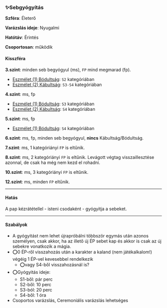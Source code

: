 ### ✨Sebgyógyítás

**Szféra**: Életerő

**Varázslás ideje**: Nyugalmi

**Hatótáv**: Érintés

**Csoportosan**: működik 

#### Kisszféra

**3.szint**: minden seb begyógyul (ms), `FP` mind megmarad (fp).
- [Eszmélet (1) Bódultság](../082_statuszok.md#%EF%B8%8F-eszm%C3%A9let-1-b%C3%B3dults%C3%A1g): `S2` kategóriában
- [Eszmélet (2) Kábultság](../082_statuszok.md#%EF%B8%8F-eszm%C3%A9let-2-k%C3%A1bults%C3%A1g): `S3-S4` kategóriában

**4.szint**: ms, fp
- [Eszmélet (1) Bódultság](../082_statuszok.md#%EF%B8%8F-eszm%C3%A9let-1-b%C3%B3dults%C3%A1g): `S3` kategóriában
- [Eszmélet (2) Kábultság](../082_statuszok.md#%EF%B8%8F-eszm%C3%A9let-2-k%C3%A1bults%C3%A1g): `S4` kategóriában

**5.szint**: ms, fp
- [Eszmélet (1) Bódultság](../082_statuszok.md#%EF%B8%8F-eszm%C3%A9let-1-b%C3%B3dults%C3%A1g): `S4` kategóriában

**6.szint**: ms, fp, minden seb begyógyul, **nincs** Kábultság/Bódultság.

**7.szint**: ms, 1 kategóriányi `FP` is eltűnik.

**8.szint**: ms, 2 kategóriányi `FP` is eltűnik. Levágott végtag visszaillesztése azonnal, de csak ha még nem kezd el rohadni.

**10.szint**: ms, 3 kategóriányi `FP` is eltűnik.

**12.szint**: ms, minden `FP` eltűnik.

---
#### Hatás

A pap kézrátétellel - isteni csodaként - gyógyitja a sebeket.

---
#### Szabályok

- A gyógyitást nem lehet újrapróbálni többször egymás után azonos személyen, csak akkor, ha az illető új ÉP sebet kap és akkor is csak az új sebekre vonatkozik a mágia.
- ⭕0 ÉP-ről visszahozás után a karakter a kaland (nem játékalkalom!) végéig 1 ÉP-vel kevesebbel rendelkezik
  - ⭕vagy S4-ből visszahozásnál is?
- ⭕Gyógyitás ideje:
  - S1-ből: pár perc
  - S2-ből: 10 perc
  - S3-ból: 20 perc
  - S4-ből: 1 óra
- Csoportos varázslás, Ceremoniális varázslás lehetséges
